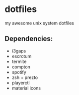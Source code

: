 # dotfiles
my awesome unix system dotfiles

## Dependencies:

* i3gaps
* escrotum
* termite
* compton
* spotify
* zsh + prezto
* playerctl
* material icons
